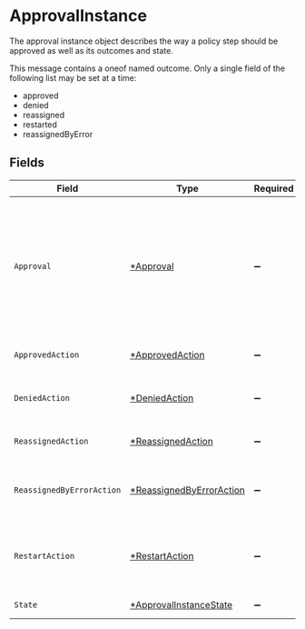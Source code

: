 # ApprovalInstance

 The approval instance object describes the way a policy step should be approved as well as its outcomes and state.


This message contains a oneof named outcome. Only a single field of the following list may be set at a time:
  - approved
  - denied
  - reassigned
  - restarted
  - reassignedByError



## Fields

| Field                                                                                                                                                                                                         | Type                                                                                                                                                                                                          | Required                                                                                                                                                                                                      | Description                                                                                                                                                                                                   |
| ------------------------------------------------------------------------------------------------------------------------------------------------------------------------------------------------------------- | ------------------------------------------------------------------------------------------------------------------------------------------------------------------------------------------------------------- | ------------------------------------------------------------------------------------------------------------------------------------------------------------------------------------------------------------- | ------------------------------------------------------------------------------------------------------------------------------------------------------------------------------------------------------------- |
| `Approval`                                                                                                                                                                                                    | [*Approval](../../models/shared/approval.md)                                                                                                                                                                  | :heavy_minus_sign:                                                                                                                                                                                            | The Approval message.<br/><br/>This message contains a oneof named typ. Only a single field of the following list may be set at a time:<br/>  - users<br/>  - manager<br/>  - appOwners<br/>  - group<br/>  - self<br/>  - entitlementOwners<br/> |
| `ApprovedAction`                                                                                                                                                                                              | [*ApprovedAction](../../models/shared/approvedaction.md)                                                                                                                                                      | :heavy_minus_sign:                                                                                                                                                                                            |  The approved action indicates that the approvalinstance had an outcome of approved.<br/>                                                                                                                     |
| `DeniedAction`                                                                                                                                                                                                | [*DeniedAction](../../models/shared/deniedaction.md)                                                                                                                                                          | :heavy_minus_sign:                                                                                                                                                                                            |  The denied action indicates that the c1.api.policy.v1.ApprovalInstance had an outcome of denied.<br/>                                                                                                        |
| `ReassignedAction`                                                                                                                                                                                            | [*ReassignedAction](../../models/shared/reassignedaction.md)                                                                                                                                                  | :heavy_minus_sign:                                                                                                                                                                                            |  The ReassignedAction object describes the outcome of a policy step that has been reassigned.<br/>                                                                                                            |
| `ReassignedByErrorAction`                                                                                                                                                                                     | [*ReassignedByErrorAction](../../models/shared/reassignedbyerroraction.md)                                                                                                                                    | :heavy_minus_sign:                                                                                                                                                                                            |  The ReassignedByErrorAction object describes the outcome of a policy step that has been reassigned because it had an error provisioning.<br/>                                                                |
| `RestartAction`                                                                                                                                                                                               | [*RestartAction](../../models/shared/restartaction.md)                                                                                                                                                        | :heavy_minus_sign:                                                                                                                                                                                            |  The restart action describes the outcome of policy steps for when the task was restarted. This can be applied to multiple steps since restart skips all pending next steps.<br/>                             |
| `State`                                                                                                                                                                                                       | [*ApprovalInstanceState](../../models/shared/approvalinstancestate.md)                                                                                                                                        | :heavy_minus_sign:                                                                                                                                                                                            |  The state of the approval instance<br/>                                                                                                                                                                      |